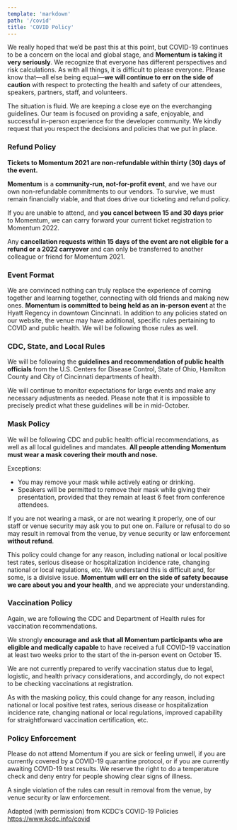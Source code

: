 ```yaml
---
template: 'markdown'
path: '/covid'
title: 'COVID Policy'
---
```


We really hoped that we’d be past this at this point, but COVID-19 continues to be a concern on the local and global stage, and **Momentum is taking it very seriously**. We recognize that everyone has different perspectives and risk calculations. As with all things, it is difficult to please everyone. Please know that—all else being equal—**we will continue to err on the side of caution** with respect to protecting the health and safety of our attendees, speakers, partners, staff, and volunteers.

The situation is fluid. We are keeping a close eye on the everchanging guidelines. Our team is focused on providing a safe, enjoyable, and successful in-person experience for the developer community.  We kindly request that you respect the decisions and policies that we put in place.

### Refund Policy
**Tickets to Momentum 2021 are non-refundable within thirty (30) days of the event.**

**Momentum** is a **community-run, not-for-profit event**, and we have our own non-refundable commitments to our vendors. To survive, we must remain financially viable, and that does drive our ticketing and refund policy.

If you are unable to attend, and **you cancel between 15 and 30 days prior** to Momentum, we can carry forward your current ticket registration to Momentum 2022.

Any **cancellation requests within 15 days of the event are not eligible for a refund or a 2022 carryover** and can only be transferred to another colleague or friend for Momentum 2021.

### Event Format
We are convinced nothing can truly replace the experience of coming together and learning together, connecting with old friends and making new ones. **Momentum is committed to being held as an in-person event** at the Hyatt Regency in downtown Cincinnati. In addition to any policies stated on our website, the venue may have additional, specific rules pertaining to COVID and public health.  We will be following those rules as well.

### CDC, State, and Local Rules
We will be following the **guidelines and recommendation of public health officials** from the U.S. Centers for Disease Control, State of Ohio, Hamilton County and City of Cincinnati departments of health. 

We will continue to monitor expectations for large events and make any necessary adjustments as needed. Please note that it is impossible to precisely predict what these guidelines will be in mid-October. 

### Mask Policy

We will be following CDC and public health official recommendations, as well as all local guidelines and mandates. **All people attending Momentum must wear a mask covering their mouth and nose.** 

Exceptions: 
- You may remove your mask while actively eating or drinking.
- Speakers will be permitted to remove their mask while giving their presentation, provided that they remain at least 6 feet from conference attendees.

If you are not wearing a mask, or are not wearing it properly, one of our staff or venue security may ask you to put one on. Failure or refusal to do so may result in removal from the venue, by venue security or law enforcement **without refund**.

This policy could change for any reason, including national or local positive test rates, serious disease or hospitalization incidence rate, changing national or local regulations, etc. We understand this is difficult and, for some, is a divisive issue. **Momentum will err on the side of safety because we care about you and your health**, and we appreciate your understanding.

### Vaccination Policy
Again, we are following the CDC and Department of Health rules for vaccination recommendations.

We strongly **encourage and ask that all Momentum participants who are eligible and medically capable** to have received a full COVID-19 vaccination at least two weeks prior to the start of the in-person event on October 15.

We are not currently prepared to verify vaccination status due to legal, logistic, and health privacy considerations, and accordingly, do not expect to be checking vaccinations at registration.

As with the masking policy, this could change for any reason, including national or local positive test rates, serious disease or hospitalization incidence rate, changing national or local regulations, improved capability for straightforward vaccination certification, etc.

### Policy Enforcement
Please do not attend Momentum if you are sick or feeling unwell, if you are currently covered by a COVID-19 quarantine protocol, or if you are currently awaiting COVID-19 test results. We reserve the right to do a temperature check and deny entry for people showing clear signs of illness.

A single violation of the rules can result in removal from the venue, by venue security or law enforcement.

Adapted (with permission) from KCDC’s COVID-19 Policies
https://www.kcdc.info/covid
